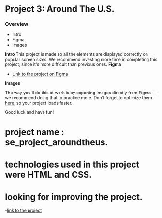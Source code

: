 # Project 3: Around The U.S.

### Overview

- Intro
- Figma
- Images

**Intro**
This project is made so all the elements are displayed correctly on popular screen sizes. We recommend investing more time in completing this project, since it's more difficult than previous ones.
**Figma**

- [Link to the project on Figma](https://www.figma.com/file/ii4xxsJ0ghevUOcssTlHZv/Sprint-3%3A-Around-the-US?node-id=0%3A1)

**Images**

The way you'll do this at work is by exporting images directly from Figma — we recommend doing that to practice more. Don't forget to optimize them [here](https://tinypng.com/), so your project loads faster.

Good luck and have fun!

# project name : se_project_aroundtheus.

# technologies used in this project were HTML and CSS.

# looking for improving the project.

-[link to the project](https://xiongnsusan.github.io/se_project_aroundtheus/)
